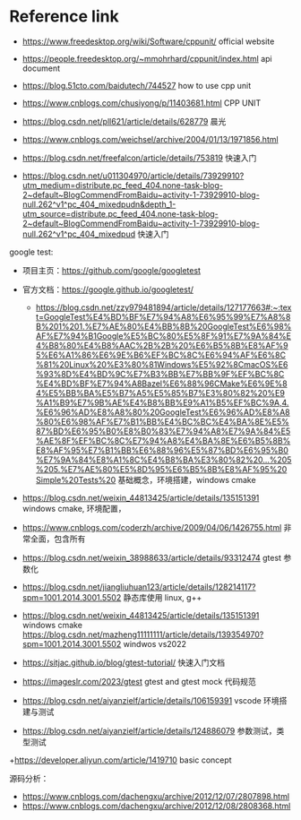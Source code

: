 # Reference link
+ https://www.freedesktop.org/wiki/Software/cppunit/  official website

+ https://people.freedesktop.org/~mmohrhard/cppunit/index.html  api document

+ https://blog.51cto.com/baidutech/744527   how to use cpp unit

+ https://www.cnblogs.com/chusiyong/p/11403681.html   CPP UNIT

+ https://blog.csdn.net/pll621/article/details/628779  晨光

+ https://www.cnblogs.com/weichsel/archive/2004/01/13/1971856.html

+ https://blog.csdn.net/freefalcon/article/details/753819  快速入门

+ https://blog.csdn.net/u011304970/article/details/73929910?utm_medium=distribute.pc_feed_404.none-task-blog-2~default~BlogCommendFromBaidu~activity-1-73929910-blog-null.262^v1^pc_404_mixedpudn&depth_1-utm_source=distribute.pc_feed_404.none-task-blog-2~default~BlogCommendFromBaidu~activity-1-73929910-blog-null.262^v1^pc_404_mixedpud   快速入门



google test:
+ 项目主页：https://github.com/google/googletest
+ 官方文档：https://google.github.io/googletest/

  + https://blog.csdn.net/zzy979481894/article/details/127177663#:~:text=GoogleTest%E4%BD%BF%E7%94%A8%E6%95%99%E7%A8%8B%201%201.%E7%AE%80%E4%BB%8B%20GoogleTest%E6%98%AF%E7%94%B1Google%E5%BC%80%E5%8F%91%E7%9A%84%E4%B8%80%E4%B8%AAC%2B%2B%20%E6%B5%8B%E8%AF%95%E6%A1%86%E6%9E%B6%EF%BC%8C%E6%94%AF%E6%8C%81%20Linux%20%E3%80%81Windows%E5%92%8CmacOS%E6%93%8D%E4%BD%9C%E7%B3%BB%E7%BB%9F%EF%BC%8C%E4%BD%BF%E7%94%A8Bazel%E6%88%96CMake%E6%9E%84%E5%BB%BA%E5%B7%A5%E5%85%B7%E3%80%82%20%E9%A1%B9%E7%9B%AE%E4%B8%BB%E9%A1%B5%EF%BC%9A,4.%E6%96%AD%E8%A8%80%20GoogleTest%E6%96%AD%E8%A8%80%E6%98%AF%E7%B1%BB%E4%BC%BC%E4%BA%8E%E5%87%BD%E6%95%B0%E8%B0%83%E7%94%A8%E7%9A%84%E5%AE%8F%EF%BC%8C%E7%94%A8%E4%BA%8E%E6%B5%8B%E8%AF%95%E7%B1%BB%E6%88%96%E5%87%BD%E6%95%B0%E7%9A%84%E8%A1%8C%E4%B8%BA%E3%80%82%20...%205%205.%E7%AE%80%E5%8D%95%E6%B5%8B%E8%AF%95%20Simple%20Tests%20  基础概念，环境搭建，windows cmake

+ https://blog.csdn.net/weixin_44813425/article/details/135151391   windows cmake, 环境配置， 

+ https://www.cnblogs.com/coderzh/archive/2009/04/06/1426755.html  非常全面，包含所有

+ https://blog.csdn.net/weixin_38988633/article/details/93312474   gtest 参数化

+ https://blog.csdn.net/jiangliuhuan123/article/details/128214117?spm=1001.2014.3001.5502    静态库使用  linux, g++
 
+ https://blog.csdn.net/weixin_44813425/article/details/135151391     windows  cmake
https://blog.csdn.net/mazheng11111111/article/details/139354970?spm=1001.2014.3001.5502  windwos vs2022

+ https://sitjac.github.io/blog/gtest-tutorial/   快速入门文档

+ https://imageslr.com/2023/gtest   gtest  and gtest mock   代码规范

+ https://blog.csdn.net/aiyanzielf/article/details/106159391    vscode 环境搭建与测试
+ https://blog.csdn.net/aiyanzielf/article/details/124886079  参数测试，类型测试

+https://developer.aliyun.com/article/1419710     basic concept

源码分析：
+ https://www.cnblogs.com/dachengxu/archive/2012/12/07/2807898.html
+ https://www.cnblogs.com/dachengxu/archive/2012/12/08/2808368.html


